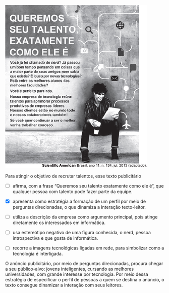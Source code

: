 

![](9f82f29d-0d53-9bfc-128a-a59cae7c476e.png)

Para atingir o objetivo de recrutar talentos, esse texto publicitário



- [ ] afirma, com a frase “Queremos seu talento exatamente como ele é“, que qualquer pessoa com talento pode fazer parte da equipe.
- [x] apresenta como estratégia a formação de um perfil por meio de perguntas direcionadas, o que dinamiza a interação texto-leitor.
- [ ] utiliza a descrição da empresa como argumento principal, pois atinge diretamente os interessados em informática.
- [ ] usa estereótipo negativo de uma figura conhecida, o nerd, pessoa introspectiva e que gosta de informática.
- [ ] recorre a imagens tecnológicas ligadas em rede, para simbolizar como a tecnologia é interligada.


O anúncio publicitário, por meio de perguntas direcionadas, procura chegar a seu público-alvo: jovens inteligentes, cursando as melhores universidades, com grande interesse por tecnologia. Por meio dessa estratégia de especificar o perfil de pessoas a quem se destina o anúncio, o texto consegue dinamizar a interação com seus leitores.

        